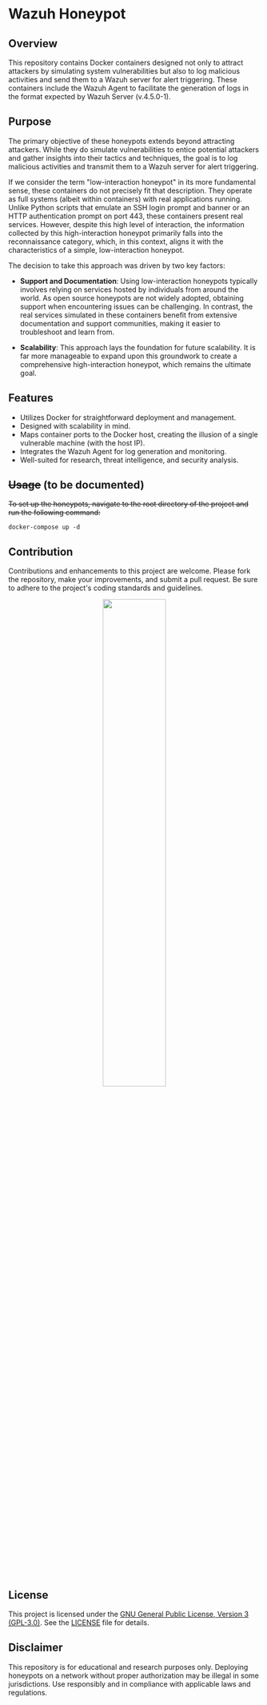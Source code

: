 # Wazuh Honeypot

## Overview
This repository contains Docker containers designed not only to attract attackers by simulating system vulnerabilities but also to log malicious activities and send them to a Wazuh server for alert triggering. These containers include the Wazuh Agent to facilitate the generation of logs in the format expected by Wazuh Server (v.4.5.0-1).

## Purpose
The primary objective of these honeypots extends beyond attracting attackers. While they do simulate vulnerabilities to entice potential attackers and gather insights into their tactics and techniques, the goal is to log malicious activities and transmit them to a Wazuh server for alert triggering.

If we consider the term "low-interaction honeypot" in its more fundamental sense, these containers do not precisely fit that description. They operate as full systems (albeit within containers) with real applications running. Unlike Python scripts that emulate an SSH login prompt and banner or an HTTP authentication prompt on port 443, these containers present real services. However, despite this high level of interaction, the information collected by this high-interaction honeypot primarily falls into the reconnaissance category, which, in this context, aligns it with the characteristics of a simple, low-interaction honeypot.

The decision to take this approach was driven by two key factors:

- **Support and Documentation**: Using low-interaction honeypots typically involves relying on services hosted by individuals from around the world. As open source honeypots are not widely adopted, obtaining support when encountering issues can be challenging. In contrast, the real services simulated in these containers benefit from extensive documentation and support communities, making it easier to troubleshoot and learn from.

- **Scalability**: This approach lays the foundation for future scalability. It is far more manageable to expand upon this groundwork to create a comprehensive high-interaction honeypot, which remains the ultimate goal.

## Features
- Utilizes Docker for straightforward deployment and management.
- Designed with scalability in mind.
- Maps container ports to the Docker host, creating the illusion of a single vulnerable machine (with the host IP).
- Integrates the Wazuh Agent for log generation and monitoring.
- Well-suited for research, threat intelligence, and security analysis.

## ~~Usage~~ (to be documented)
~~To set up the honeypots, navigate to the root directory of the project and run the following command:~~

```console
docker-compose up -d
```

## Contribution
Contributions and enhancements to this project are welcome. Please fork the repository, make your improvements, and submit a pull request. Be sure to adhere to the project's coding standards and guidelines.

<p align="center">
  <img src="https://github.com/gustavoconforti/wazuh-honeypot/assets/56703129/d30da931-de3a-44dd-93d5-cfa2c63f6331" style="width:50%;">
</p>

## License
This project is licensed under the [GNU General Public License, Version 3 (GPL-3.0)](LICENSE). See the [LICENSE](LICENSE) file for details.

## Disclaimer
This repository is for educational and research purposes only. Deploying honeypots on a network without proper authorization may be illegal in some jurisdictions. Use responsibly and in compliance with applicable laws and regulations.
